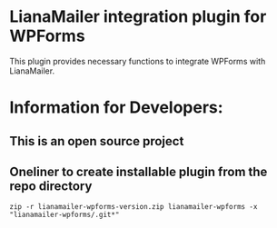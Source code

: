 # LianaMailer integration plugin for WPForms

This plugin provides necessary functions to integrate WPForms with LianaMailer.

# Information for Developers:

## This is an open source project

## Oneliner to create installable plugin from the repo directory

```
zip -r lianamailer-wpforms-version.zip lianamailer-wpforms -x "lianamailer-wpforms/.git*"
```
